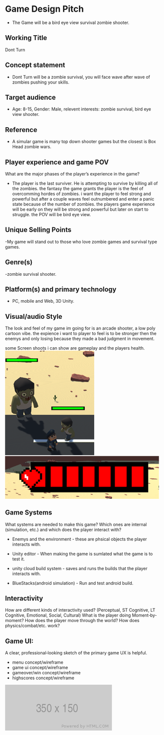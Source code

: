 # Game Design Pitch
- The Game will be a bird eye view survival zombie shooter.
 
## Working Title
Dont Turn

## Concept statement  
- Dont Turn will be a zombie survival, you will face wave after wave of zombies pushing your skills.

## Target audience  
- Age: 8-15, Gender: Male, relevent interests: zombie survival, bird eye view shooter. 

## Reference
- A simular game is many top down shooter games but the closest is Box Head zombie wars.

## Player experience and game POV 
What are the major phases of the player’s experience in the game? 
 
- The player is the last surviver. He is attempting to survive by killing all of the zombies. the fantasy the game grants the player is the feel of overcomming hordes of zombies. i want the player to feel strong and powerful but after a couple waves feel outnumbered and enter a panic state because of the number of zombies. the players game experience will be early on they will be strong and powerful but later on start to struggle. the POV will be bird eye view.

## Unique Selling Points

-My game will stand out to those who love zombie games and survival type games.

## Genre(s) 

-zombie survival shooter.

## Platform(s) and primary technology 

- PC, mobile and Web, 3D Unity.

## Visual/audio Style 
The look and feel of my game im going for is an arcade shooter, a low poly cartoon vibe.
the expience i want to player to feel is to be stronger then the enemys and only losing because they made a bad judgment in movement.

some Screen shoots i can show are gameplay and the players health.
![alt text](./images/GamePlay.png "Logo Title Text 2")
![alt text](./images/Health.png "Logo Title Health 3")

## Game Systems
What systems are needed to make this game? Which ones are internal (simulation, etc.) and which does the player interact with? 

- Enemys and the environment - these are phsical objects the player interacts with.

- Unity editor - When making the game is sumlated what the game is to test it.

- unity cloud build system - saves and runs the builds that the player interacts with.

- BlueStacks(android simulation) - Run and test android build.

## Interactivity
How are different kinds of interactivity used? (Perceptual, ST Cognitive, LT Cognitive, Emotional, Social, Cultural) What is the player doing Moment‐by‐moment? How does the player move through the world?  How does physics/combat/etc. work? 



## Game UI:
A clear, professional‐looking sketch of the primary game UX is helpful. 
- menu concept/wireframe
- game ui concept/wireframe
- gameover/win concept/wireframe
- highscores concept/wireframe

![alt text](./images/350x150.png "Logo Title Text 1")
